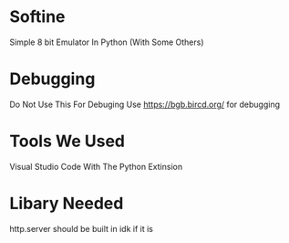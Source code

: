 # Softine
Simple 8 bit Emulator In Python (With Some Others)
# Debugging
Do Not Use This For Debuging Use https://bgb.bircd.org/ for debugging
# Tools We Used
Visual Studio Code With The Python Extinsion
# Libary Needed
http.server should be built in idk if it is

